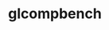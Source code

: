 ---
permalink: /engineering/projects/glcompbench/
project_link_name: glcompbench
project_maintainers: ''
project_stats: 'true'
project_url: n/a
title: glcompbench
display: "false"
---